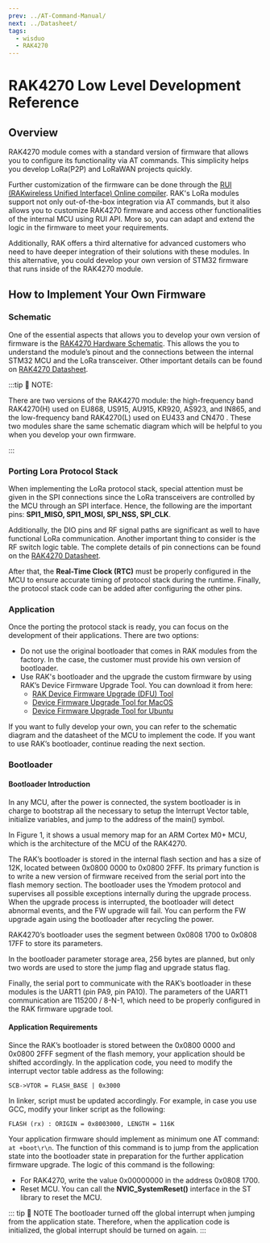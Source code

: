 ```yaml
---
prev: ../AT-Command-Manual/
next: ../Datasheet/
tags: 
  - wisduo
  - RAK4270
---
```



# RAK4270 Low Level Development Reference

## Overview


RAK4270 module comes with a standard version of firmware that allows you to configure its functionality via AT commands. This simplicity helps you develop LoRa(P2P) and LoRaWAN projects quickly. 

Further customization of the firmware can be done through the [RUI (RAKwireless Unified Interface) Online compiler](/RUI/). RAK's LoRa modules support not only out-of-the-box integration via AT commands, but it also allows you to customize RAK4270 firmware and access other functionalities of the internal MCU using RUI API. More so, you can adapt and extend the logic in the firmware to meet your requirements.

Additionally, RAK offers a third alternative for advanced customers who need to have deeper integration of their solutions with these modules. In this alternative, you could develop your own version of STM32 firmware that runs inside of the RAK4270 module. 

## How to Implement Your Own Firmware

### Schematic

One of the essential aspects that allows you to develop your own version of firmware is the [RAK4270 Hardware Schematic](https://downloads.rakwireless.com/LoRa/RAK4270/Hardware-Specification/). This allows the you to understand the module’s pinout and the connections between the internal STM32 MCU and the LoRa transceiver. Other important details can be found on [RAK4270 Datasheet](/Product-Categories/WisDuo/RAK4270-Module/Datasheet/).

:::tip 📝 NOTE:

There are two versions of the RAK4270 module: the high-frequency band RAK4270(H) used on EU868, US915, AU915, KR920, AS923, and IN865, and the low-frequency band RAK4270(L) used on EU433 and CN470 . These two modules share the same schematic diagram which will be helpful to you when you develop your own firmware. 

:::

### Porting Lora Protocol Stack

When implementing the LoRa protocol stack, special attention must be given in the SPI connections since the LoRa transceivers are controlled by the MCU through an SPI   interface. Hence, the following are the important pins: **SPI1_MISO, SPI1_MOSI, SPI_NSS, SPI_CLK**. 

Additionally, the DIO pins and RF signal paths are significant as well to have functional LoRa communication. Another important thing to consider is the RF switch logic table. The complete details of pin connections can be found on the [RAK4270 Datasheet](/Product-Categories/WisDuo/RAK4270-Module/Datasheet/). 

After that, the **Real-Time Clock (RTC)** must be properly configured in the MCU to ensure accurate timing of protocol stack during the runtime. Finally, the protocol stack code can be added after configuring the other pins.

### Application

Once the porting the protocol stack is ready, you can focus on the development of their applications. There are two options:

- Do not use the original bootloader that comes in RAK modules from the factory. In the case, the customer must provide his own version of bootloader.
- Use RAK's bootloader and the upgrade the custom firmware by using RAK’s Device Firmware Upgrade Tool. You can download it from here:
  - [RAK Device Firmware Upgrade (DFU) Tool](https://downloads.rakwireless.com/LoRa/Tools/RAK_Device_Firmware_Upgrade_tool/RAK_Device_Firmware_Upgrade_Tool_v1.4.zip)
  - [Device Firmware Upgrade Tool for MacOS](https://downloads.rakwireless.com/LoRa/Tools/RAK_Device_Firmware_Upgrade_tool/RAK_Device_Firmware_Upgrade_Tool_v1.4_MacOS.zip)
  - [Device Firmware Upgrade Tool for Ubuntu](https://downloads.rakwireless.com/LoRa/Tools/RAK_Device_Firmware_Upgrade_tool/RAK_Device_Firmware_Upgrade_Tool_v1.4_Ubuntu.zip)

If you want to fully develop your own, you can refer to the schematic diagram and the datasheet of the MCU to implement the code. If you want to use RAK’s bootloader, continue reading the next section.

### Bootloader

#### Bootloader Introduction

In any MCU, after the power is connected, the system bootloader is in charge to bootstrap all the necessary to setup the Interrupt Vector table, initialize variables, and jump to the address of the main() symbol.

In Figure 1, it shows a usual memory map for an ARM Cortex M0+ MCU, which is the architecture of the MCU of the RAK4270.

<rk-img
  src="/assets/images/wisduo/rak4270-module/deep-development/boot-mode.png"
  width="70%"
  caption="Memory map for an ARM Cortex M0+ MCU"
/>

The RAK’s bootloader is stored in the internal flash section and has a size of 12K, located between 0x0800 0000 to 0x0800 2FFF. Its primary function is to write a new version of firmware received from the serial port into the flash memory section. The bootloader uses the Ymodem protocol and supervises all possible exceptions internally during the upgrade process. When the upgrade process is interrupted, the bootloader will detect abnormal events, and the FW upgrade will fail. You can perform the FW upgrade again using the bootloader after recycling the power.

RAK4270’s bootloader uses the segment between 0x0808 1700 to 0x0808 17FF to store its parameters.

In the bootloader parameter storage area, 256&nbsp;bytes are planned, but only two words are used to store the jump flag and upgrade status flag.

Finally, the serial port to communicate with the RAK’s bootloader in these modules is the UART1 (pin PA9, pin PA10). The parameters of the UART1 communication are 115200 / 8-N-1, which need to be properly configured in the RAK firmware upgrade tool.

#### Application Requirements

Since the RAK’s bootloader is stored between the 0x0800 0000 and 0x0800 2FFF segment of the flash memory, your application should be shifted accordingly. In the application code, you need to modify the interrupt vector table address as the following:

`SCB->VTOR = FLASH_BASE | 0x3000`

In linker, script must be updated accordingly. For example, in case you use GCC, modify your linker script as the following:

`FLASH (rx) : ORIGIN = 0x8003000, LENGTH = 116K`

Your application firmware should implement as minimum one AT command: `at +boot\r\n`. The function of this command is to jump from the application state into the bootloader state in preparation for the further application firmware upgrade. The logic of this command is the following:

- For RAK4270, write the value 0x00000000 in the address 0x0808 1700.
- Reset MCU. You can call the **NVIC_SystemReset()** interface in the ST library to reset the MCU.

::: tip 📝 NOTE
The bootloader turned off the global interrupt when jumping from the application state. Therefore, when the application code is initialized, the global interrupt should be turned on again.
:::
